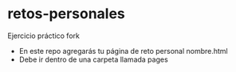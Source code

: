 # retos-personales
Ejercicio práctico fork
- En este repo agregarás tu página de reto personal nombre.html
- Debe ir dentro de una carpeta llamada pages
